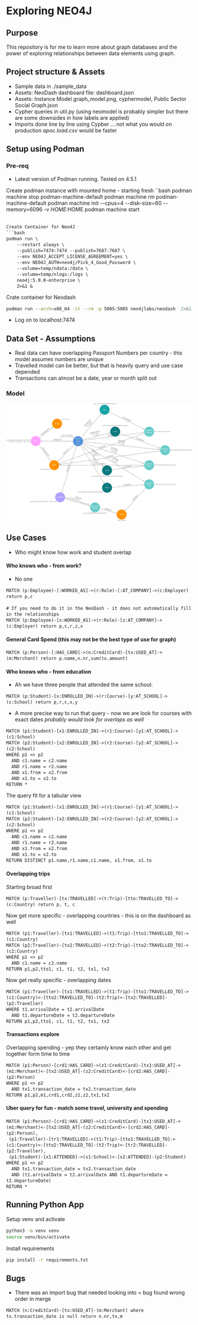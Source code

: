 # Exploring NEO4J

## Purpose
This repository is for me to learn more about graph databases and the power of exploring relationships between data elements using graph.

## Project structure & Assets
* Sample data in ./sample_data
* Assets: NeoDash dashboard file: dashboard.json
* Assets: Instance Model graph_model.png, cyphermodel, Public Sector Social Graph.json
* Cypher queries in util.py (using neomodel is probably simpler but there are some downsides in how labels are applied)
* Imports done line by line using Cypber ... not what you would on production *apoc.load.csv* would be faster

## Setup using Podman

### Pre-req
* Latest version of Podman running. Tested on 4.5.1

Create podman instance with mounted home - starting fresh
``bash
podman machine stop podman-machine-default
podman machine rm podman-machine-default
podman machine init --cpus=4 --disk-size=60 --memory=6096 -v $HOME:$HOME
podman machine start

```

Create Container for Neo4J
```bash
podman run \
    --restart always \
    --publish=7474:7474 --publish=7687:7687 \
    --env NEO4J_ACCEPT_LICENSE_AGREEMENT=yes \
    --env NEO4J_AUTH=neo4j/Pick_4_Good_Password \
    --volume=temp/ndata:/data \
    --volume=temp/nlogs:/logs \
    neo4j:5.9.0-enterprise \ 
    2>&1 & 

```

Crate container for Neodash
```bash
podman run --arch=x86_64 -it --rm -p 5005:5005 neo4jlabs/neodash  2>&1 & 
```

* Log on to localhost:7474

## Data Set - Assumptions
* Real data can have overlapping Passport Numbers per country - this model assumes numbers are unique
* Travelled model can be better, but that is heavily query and use case depended
* Transactions can almost be a date, year or month split out

### Model
![](graph_model.png?raw=true)


## Use Cases
* Who might know how work and student overlap

#### Who knows who - from work? 
* No one
```cypher
MATCH (p:Employee)-[:WORKED_AS]->(r:Role)-[:AT_COMPANY]->(c:Employer) return p,c

# If you need to do it in the NeoDash - it does not automatically fill in the relationships
MATCH (p:Employee)-[x:WORKED_AS]->(r:Role)-[z:AT_COMPANY]->(c:Employer) return p,c,r,z,x

```
#### General Card Spend (this may not be the best type of use for graph)
```cypher
MATCH (p:Person)-[:HAS_CARD]->(n:CreditCard)-[tx:USED_AT]->(m:Merchant) return p.name,n.nr,sum(tx.amount)
```

#### Who knows who - from education
* Ah we have three people that attended the same school: 
```cypher
MATCH (p:Student)-[x:ENROLLED_IN]->(r:Course)-[y:AT_SCHOOL]->(c:School) return p,r,c,x,y
```
* A more precise way to run that query - now we are look for courses with exact dates *probably would look for overlaps as well*
```cypher
MATCH (p1:Student)-[x1:ENROLLED_IN]->(r1:Course)-[y1:AT_SCHOOL]->(c1:School)
MATCH (p2:Student)-[x2:ENROLLED_IN]->(r2:Course)-[y2:AT_SCHOOL]->(c2:School)
WHERE p1 <> p2
  AND c1.name = c2.name
  AND r1.name = r2.name
  AND x1.from = x2.from
  AND x1.to = x2.to
RETURN *
```
The query fit for a tabular view
```cyper
MATCH (p1:Student)-[x1:ENROLLED_IN]->(r1:Course)-[y1:AT_SCHOOL]->(c1:School)
MATCH (p2:Student)-[x2:ENROLLED_IN]->(r2:Course)-[y2:AT_SCHOOL]->(c2:School)
WHERE p1 <> p2
  AND c1.name = c2.name
  AND r1.name = r2.name
  AND x1.from = x2.from
  AND x1.to = x2.to
RETURN DISTINCT p1.name,r1.name,c1.name, x1.from, x1.to
```

#### Overlapping trips
Starting broad first
```cypher
MATCH (p:Traveller)-[tx:TRAVELLED]->(t:Trip)-[tto:TRAVELLED_TO]->(c:Country) return p, t, c 
```
Now get more specific - overlapping countries - this is on the dashboard as well
```cypher
MATCH (p1:Traveller)-[tx1:TRAVELLED]->(t1:Trip)-[tto1:TRAVELLED_TO]->(c1:Country)
MATCH (p2:Traveller)-[tx2:TRAVELLED]->(t2:Trip)-[tto2:TRAVELLED_TO]->(c2:Country)
WHERE p1 <> p2
  AND c1.name = c2.name
RETURN p1,p2,tto1, c1, t1, t2, tx1, tx2
```
Now get really specific - overlapping dates
```cypher
MATCH (p1:Traveller)-[tx1:TRAVELLED]->(t1:Trip)-[tto1:TRAVELLED_TO]->(c1:Country)<-[tto2:TRAVELLED_TO]-(t2:Trip)<-[tx2:TRAVELLED]-(p2:Traveller)
WHERE t1.arrivalDate = t2.arrivalDate
  AND t1.departureDate = t2.departureDate
RETURN p1,p2,tto1, c1, t1, t2, tx1, tx2
```

#### Transactions explore

Overlapping spending - yep they certainly know each other and get together form time to time
```cypher
MATCH (p1:Person)-[crd1:HAS_CARD]->(z1:CreditCard)-[tx1:USED_AT]->(m1:Merchant)<-[tx2:USED_AT]-(z2:CreditCard)<-[crd2:HAS_CARD]-(p2:Person)
WHERE p1 <> p2
  AND tx1.transaction_date = tx2.transaction_date
RETURN p1,p2,m1,crd1,crd2,z1,z2,tx1,tx2
```

#### Uber query for fun - match some travel, university and spending

```cyhper
MATCH (p1:Person)-[crd1:HAS_CARD]->(z1:CreditCard)-[tx1:USED_AT]->(m1:Merchant)<-[tx2:USED_AT]-(z2:CreditCard)<-[crd2:HAS_CARD]-(p2:Person),
 (p1:Traveller)-[tr1:TRAVELLED]->(t1:Trip)-[tto1:TRAVELLED_TO]->(c1:Country)<-[tto2:TRAVELLED_TO]-(t2:Trip)<-[tr2:TRAVELLED]-(p2:Traveller),
 (p1:Student)-[x1:ATTENDED]->(s1:School)<-[x2:ATTENDED]-(p2:Student)
WHERE p1 <> p2
  AND tx1.transaction_date = tx2.transaction_date
  AND (t1.arrivalDate = t2.arrivalDate AND t1.departureDate = t2.departureDate)
RETURN *

```

## Running Python App

Setup venv and activate
```bash
python3 -m venv venv
source venv/bin/activate
```

Install requirements
```bash
pip install -r requirements.txt
```

## Bugs

* There was an import bug that needed looking into = bug found wrong order in merge
```cypher
MATCH (n:CreditCard)-[tx:USED_AT]-(m:Merchant) where tx.transaction_date is null return n.nr,tx,m
```
